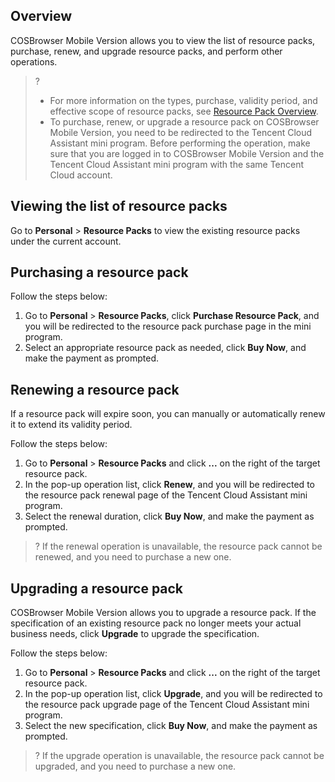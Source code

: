 ## Overview

COSBrowser Mobile Version allows you to view the list of resource packs, purchase, renew, and upgrade resource packs, and perform other operations.

>?
> - For more information on the types, purchase, validity period, and effective scope of resource packs, see [Resource Pack Overview](https://www.tencentcloud.com/document/product/436/54353).
> - To purchase, renew, or upgrade a resource pack on COSBrowser Mobile Version, you need to be redirected to the Tencent Cloud Assistant mini program. Before performing the operation, make sure that you are logged in to COSBrowser Mobile Version and the Tencent Cloud Assistant mini program with the same Tencent Cloud account.
> 

## Viewing the list of resource packs

Go to **Personal** > **Resource Packs** to view the existing resource packs under the current account.

## Purchasing a resource pack

Follow the steps below:

1. Go to **Personal** > **Resource Packs**, click **Purchase Resource Pack**, and you will be redirected to the resource pack purchase page in the mini program.
2. Select an appropriate resource pack as needed, click **Buy Now**, and make the payment as prompted.

## Renewing a resource pack

If a resource pack will expire soon, you can manually or automatically renew it to extend its validity period.

Follow the steps below:

1. Go to **Personal** > **Resource Packs** and click **...** on the right of the target resource pack.
2. In the pop-up operation list, click **Renew**, and you will be redirected to the resource pack renewal page of the Tencent Cloud Assistant mini program.
3. Select the renewal duration, click **Buy Now**, and make the payment as prompted.
>? If the renewal operation is unavailable, the resource pack cannot be renewed, and you need to purchase a new one.
>

## Upgrading a resource pack

COSBrowser Mobile Version allows you to upgrade a resource pack. If the specification of an existing resource pack no longer meets your actual business needs, click **Upgrade** to upgrade the specification.

Follow the steps below:

1. Go to **Personal** > **Resource Packs** and click **...** on the right of the target resource pack.
2. In the pop-up operation list, click **Upgrade**, and you will be redirected to the resource pack upgrade page of the Tencent Cloud Assistant mini program.
3. Select the new specification, click **Buy Now**, and make the payment as prompted.
>? If the upgrade operation is unavailable, the resource pack cannot be upgraded, and you need to purchase a new one.
>

